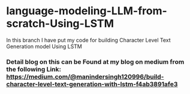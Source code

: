 # language-modeling-LLM-from-scratch-Using-LSTM
In this branch I have put my code for building Character Level Text Generation model Using LSTM

### Detail blog on this can be Found at my blog on medium from the following Link:  https://medium.com/@manindersingh120996/build-character-level-text-generation-with-lstm-f4ab3891afe3
